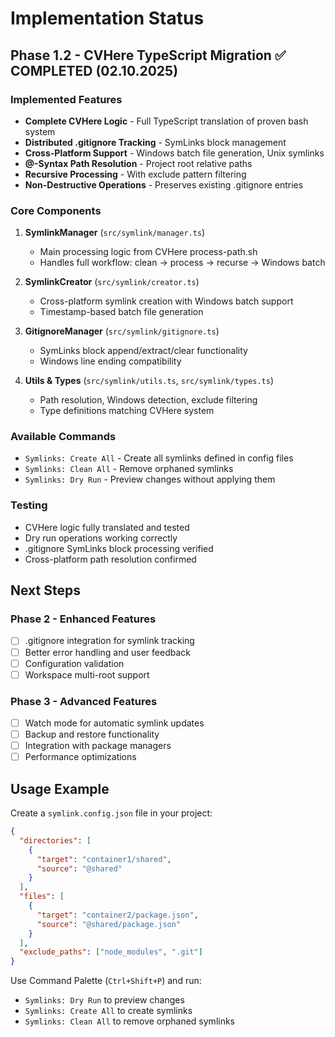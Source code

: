 # Implementation Status

## Phase 1.2 - CVHere TypeScript Migration ✅ COMPLETED (02.10.2025)

### Implemented Features

- **Complete CVHere Logic** - Full TypeScript translation of proven bash system
- **Distributed .gitignore Tracking** - SymLinks block management
- **Cross-Platform Support** - Windows batch file generation, Unix symlinks
- **@-Syntax Path Resolution** - Project root relative paths
- **Recursive Processing** - With exclude pattern filtering
- **Non-Destructive Operations** - Preserves existing .gitignore entries

### Core Components

1. **SymlinkManager** (`src/symlink/manager.ts`)
   - Main processing logic from CVHere process-path.sh
   - Handles full workflow: clean → process → recurse → Windows batch

2. **SymlinkCreator** (`src/symlink/creator.ts`)
   - Cross-platform symlink creation with Windows batch support
   - Timestamp-based batch file generation

3. **GitignoreManager** (`src/symlink/gitignore.ts`)
   - SymLinks block append/extract/clear functionality
   - Windows line ending compatibility

4. **Utils & Types** (`src/symlink/utils.ts`, `src/symlink/types.ts`)
   - Path resolution, Windows detection, exclude filtering
   - Type definitions matching CVHere system

### Available Commands

- `Symlinks: Create All` - Create all symlinks defined in config files
- `Symlinks: Clean All` - Remove orphaned symlinks  
- `Symlinks: Dry Run` - Preview changes without applying them

### Testing

- CVHere logic fully translated and tested
- Dry run operations working correctly
- .gitignore SymLinks block processing verified
- Cross-platform path resolution confirmed

## Next Steps

### Phase 2 - Enhanced Features
- [ ] .gitignore integration for symlink tracking
- [ ] Better error handling and user feedback
- [ ] Configuration validation
- [ ] Workspace multi-root support

### Phase 3 - Advanced Features  
- [ ] Watch mode for automatic symlink updates
- [ ] Backup and restore functionality
- [ ] Integration with package managers
- [ ] Performance optimizations

## Usage Example

Create a `symlink.config.json` file in your project:

```json
{
  "directories": [
    {
      "target": "container1/shared",
      "source": "@shared"
    }
  ],
  "files": [
    {
      "target": "container2/package.json", 
      "source": "@shared/package.json"
    }
  ],
  "exclude_paths": ["node_modules", ".git"]
}
```

Use Command Palette (`Ctrl+Shift+P`) and run:
- `Symlinks: Dry Run` to preview changes
- `Symlinks: Create All` to create symlinks
- `Symlinks: Clean All` to remove orphaned symlinks